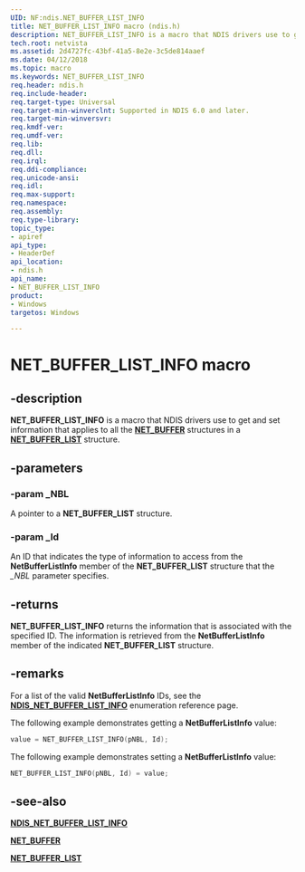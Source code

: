```yaml
---
UID: NF:ndis.NET_BUFFER_LIST_INFO
title: NET_BUFFER_LIST_INFO macro (ndis.h)
description: NET_BUFFER_LIST_INFO is a macro that NDIS drivers use to get and set information that applies to all the NET_BUFFER structures in a NET_BUFFER_LIST structure.
tech.root: netvista
ms.assetid: 2d4727fc-43bf-41a5-8e2e-3c5de814aaef
ms.date: 04/12/2018
ms.topic: macro
ms.keywords: NET_BUFFER_LIST_INFO
req.header: ndis.h
req.include-header:
req.target-type: Universal
req.target-min-winverclnt: Supported in NDIS 6.0 and later.
req.target-min-winversvr:
req.kmdf-ver:
req.umdf-ver:
req.lib:
req.dll:
req.irql: 
req.ddi-compliance:
req.unicode-ansi:
req.idl:
req.max-support:
req.namespace:
req.assembly:
req.type-library: 
topic_type: 
- apiref
api_type: 
- HeaderDef
api_location: 
- ndis.h
api_name: 
- NET_BUFFER_LIST_INFO
product:
- Windows
targetos: Windows

---
```


# NET_BUFFER_LIST_INFO macro


## -description

**NET_BUFFER_LIST_INFO** is a macro that NDIS drivers use to get and set information that applies to all the [**NET_BUFFER**](ns-ndis-_net_buffer.md) structures in a [**NET_BUFFER_LIST**](ns-ndis-_net_buffer_list.md) structure.

## -parameters

### -param _NBL

A pointer to a **NET_BUFFER_LIST** structure.

### -param _Id

An ID that indicates the type of information to access from the **NetBufferListInfo** member of the **NET_BUFFER_LIST** structure that the *\_NBL* parameter specifies.

## -returns

**NET_BUFFER_LIST_INFO** returns the information that is associated with the specified ID. The information is retrieved from the **NetBufferListInfo** member of the indicated **NET_BUFFER_LIST** structure.

## -remarks

For a list of the valid **NetBufferListInfo** IDs, see the [**NDIS_NET_BUFFER_LIST_INFO**](ne-ndis-_ndis_net_buffer_list_info.md) enumeration reference page.

The following example demonstrates getting a **NetBufferListInfo** value:

```C++
value = NET_BUFFER_LIST_INFO(pNBL, Id);
```

The following example demonstrates setting a **NetBufferListInfo** value:

```C++
NET_BUFFER_LIST_INFO(pNBL, Id) = value;
```

## -see-also

[**NDIS_NET_BUFFER_LIST_INFO**](ne-ndis-_ndis_net_buffer_list_info.md)

[**NET_BUFFER**](ns-ndis-_net_buffer.md)

[**NET_BUFFER_LIST**](ns-ndis-_net_buffer_list.md)
